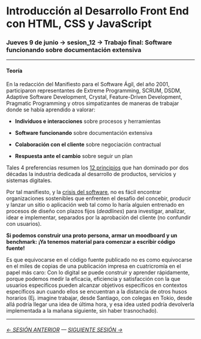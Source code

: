 # Introducción al Desarrollo Front End con HTML, CSS y JavaScript

### Jueves 9 de junio → sesion_12 → Trabajo final: Software funcionando sobre documentación extensiva

- - - - - - -

#### Teoría

En la redacción del Manifiesto para el Software Ágil, del año 2001, participaron representantes de Extreme Programming, SCRUM, DSDM, Adaptive Software Development, Crystal, Feature-Driven Development, Pragmatic Programming y otros simpatizantes de maneras de trabajar donde se había aprendido a valorar:

- **Individuos e interacciones** sobre procesos y herramientas

- **Software funcionando** sobre documentación extensiva

- **Colaboración con el cliente** sobre negociación contractual

- **Respuesta ante el cambio** sobre seguir un plan

Tales 4 preferencias resumen los [12 principios](https://agilemanifesto.org/iso/es/principles.html) que han dominado por dos décadas la industria dedicada al desarrollo de productos, servicios y sistemas digitales.

Por tal manifiesto, y la [crisis del software](https://es.wikipedia.org/wiki/Crisis_del_software), no es fácil encontrar organizaciones sostenibles que enfrenten el desafío del concebir, producir y lanzar un sitio o aplicación web tal como lo haría alguien entrenado en procesos de diseño con plazos fijos (*deadlines*) para investigar, analizar, idear e implementar, separados por la aprobación del cliente (no confundir con usuarios).

**Si podemos construir una proto persona, armar un moodboard y un benchmark: ¡Ya tenemos material para comenzar a escribir código fuente!** 

Es que equivocarse en el código fuente publicado no es como equivocarse en el miles de copias de una publicación impresa en cuatricromía en el papel más caro: Con lo digital se puede construir y aprender rápidamente, porque podemos medir la eficacia, eficiencia y satisfacción con la que usuarios específicos pueden alcanzar objetivos específicos en contextos específicos aun cuando ellos se encuentran a la distancia de otros husos horarios (Ej. imagine trabajar, desde Santiago, con colegas en Tokio, desde allá podría llegar una idea de última hora, y esa idea usted podría devolverla implementada a la mañana siguiente, sin haber trasnochado).

- - - - - - - 

###### [← SESIÓN ANTERIOR](https://github.com/profesorfaco/front-end/tree/main/sesion_11) — [SIGUIENTE SESIÓN →](https://github.com/profesorfaco/front-end/tree/main/sesion_13)
